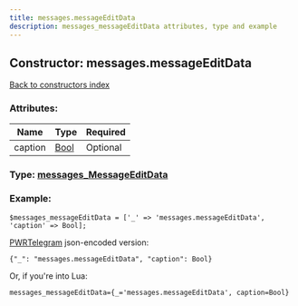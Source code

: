 ```yaml
---
title: messages.messageEditData
description: messages_messageEditData attributes, type and example
---
```

## Constructor: messages.messageEditData  
[Back to constructors index](index.md)



### Attributes:

| Name     |    Type       | Required |
|----------|---------------|----------|
|caption|[Bool](../types/Bool.md) | Optional|



### Type: [messages\_MessageEditData](../types/messages_MessageEditData.md)


### Example:

```
$messages_messageEditData = ['_' => 'messages.messageEditData', 'caption' => Bool];
```  

[PWRTelegram](https://pwrtelegram.xyz) json-encoded version:

```
{"_": "messages.messageEditData", "caption": Bool}
```


Or, if you're into Lua:  


```
messages_messageEditData={_='messages.messageEditData', caption=Bool}

```


